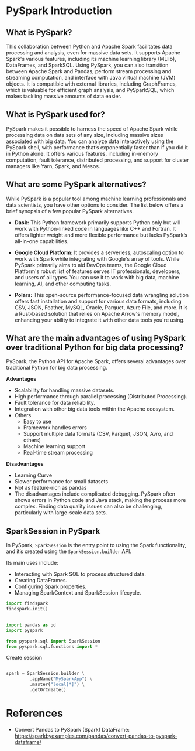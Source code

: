 # PySpark Introduction

## What is PySpark?

This collaboration between Python and Apache Spark facilitates data processing and analysis, even for massive data sets. It supports Apache Spark's various features, including its machine learning library (MLlib), DataFrames, and SparkSQL. Using PySpark, you can also transition between Apache Spark and Pandas, perform stream processing and streaming computation, and interface with Java virtual machine (JVM) objects. It is compatible with external libraries, including GraphFrames, which is valuable for efficient graph analysis, and PySparkSQL, which makes tackling massive amounts of data easier.

## What is PySpark used for?

PySpark makes it possible to harness the speed of Apache Spark while processing data on data sets of any size, including massive sizes associated with big data. You can analyze data interactively using the PySpark shell, with performance that’s exponentially faster than if you did it in Python alone. It offers various features, including in-memory computation, fault tolerance, distributed processing, and support for cluster managers like Yarn, Spark, and Mesos.

## What are some PySpark alternatives?

While PySpark is a popular tool among machine learning professionals and data scientists, you have other options to consider. The list below offers a brief synopsis of a few popular PySpark alternatives.

- **Dask:** This Python framework primarily supports Python only but will work with Python-linked code in languages like C++ and Fortran. It offers lighter weight and more flexible performance but lacks PySpark’s all-in-one capabilities.
  
- **Google Cloud Platform:** It provides a serverless, autoscaling option to work with Spark while integrating with Google's array of tools. While PySpark primarily aims to aid DevOps teams, the Google Cloud Platform's robust list of features serves IT professionals, developers, and users of all types. You can use it to work with big data, machine learning, AI, and other computing tasks.
  
- **Polars:** This open-source performance-focused data wrangling solution offers fast installation and support for various data formats, including CSV, JSON, Feather, MySQL, Oracle, Parquet, Azure File, and more. It is a Rust-based solution that relies on Apache Arrow's memory model, enhancing your ability to integrate it with other data tools you're using.
## What are the main advantages of using PySpark over traditional Python for big data processing?

PySpark, the Python API for Apache Spark, offers several advantages over traditional Python for big data processing. 

**Advantages**

- Scalability for handling massive datasets.
- High performance through parallel processing (Distributed Processing).
- Fault tolerance for data reliability.
- Integration with other big data tools within the Apache ecosystem.
- Others
	- Easy to use
	- Framework handles errors
	- Support multiple data formats (CSV, Parquet, JSON, Avro, and others)
	- Machine learning support
	- Real-time stream processing

**Disadvantages**
* Learning Curve
* Slower performance for small datasets
* Not as feature-rich as pandas
* The disadvantages include complicated debugging. PySpark often shows errors in Python code and Java stack, making the process more complex. Finding data quality issues can also be challenging, particularly with large-scale data sets.

## SparkSession in PySpark
In PySpark, `SparkSession` is the entry point to using the Spark functionality, and it’s created using the `SparkSession.builder` API. 

Its main uses include:

- Interacting with Spark SQL to process structured data.
- Creating DataFrames.
- Configuring Spark properties.
- Managing SparkContext and SparkSession lifecycle.


```python
import findspark
findspark.init()

  
import pandas as pd
import pyspark

from pyspark.sql import SparkSession
from pyspark.sql.functions import *
```

Create session
```python

spark = SparkSession.builder \
         .appName("MySparkApp") \
         .master("local[*]") \
         .getOrCreate()	
```



# References

* Convert Pandas to PySpark (Spark) DataFrame: https://sparkbyexamples.com/pandas/convert-pandas-to-pyspark-dataframe/
